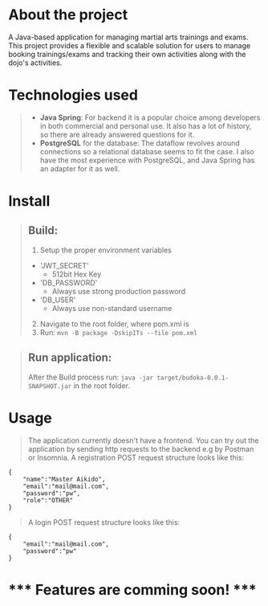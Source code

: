 # About the project

A Java-based application for managing martial arts trainings and exams.
This project provides a flexible and scalable solution for users to manage booking trainings/exams and tracking their own activities along with the dojo's activities.

# Technologies used

> - **Java Spring**: For backend it is a popular choice among developers in both commercial and personal use.
> It also has a lot of history, so there are already answered questions for it.
> - **PostgreSQL** for the database: The dataflow revolves around connections so a relational database seems to fit the case.
> I also have the most experience with PostgreSQL, and Java Spring has an adapter for it as well.

# Install

> ## Build:
> 1. Setup the proper environment variables 
>   - 'JWT_SECRET' 
>     - 512bit Hex Key
>   - 'DB_PASSWORD'
>     - Always use strong production password
>   - 'DB_USER'
>     - Always use non-standard username
> 2. Navigate to the root folder, where pom.xml is
> 3. Run: ``` mvn -B package -DskipITs --file pom.xml ```

> ## Run application:
> After the Build process run: ``` java -jar target/budoka-0.0.1-SNAPSHOT.jar ``` in the root folder.

# Usage

> The application currently doesn't have a frontend. You can try out the application by sending http requests to the backend e.g by Postman or Insomnia.
> A registration POST request structure looks like this:
```
{
    "name":"Master Aikido",
    "email":"mail@mail.com",
    "password":"pw",
    "role":"OTHER"
}
```
> A login POST request structure looks like this:
```
{
    "email":"mail@mail.com",
    "password":"pw"
}
```

# *** Features are comming soon! *** #
